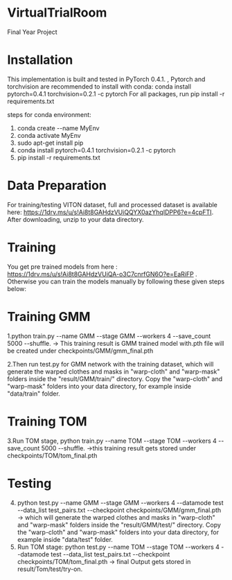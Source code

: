 # VirtualTrialRoom
Final Year Project

# Installation
This implementation is built and tested in PyTorch 0.4.1. , Pytorch and torchvision are recommended to install with conda: conda install pytorch=0.4.1 torchvision=0.2.1 -c pytorch
For all packages, run pip install -r requirements.txt

steps for conda environment:
1. conda create --name MyEnv 
2. conda activate MyEnv
3. sudo apt-get install pip
4. conda install pytorch=0.4.1 torchvision=0.2.1 -c pytorch
5. pip install -r requirements.txt

# Data Preparation
For training/testing VITON dataset, full and processed dataset is available here: https://1drv.ms/u/s!Ai8t8GAHdzVUiQQYX0azYhqIDPP6?e=4cpFTI. After downloading, unzip to your data directory.

# Training
You get pre trained models from here : https://1drv.ms/u/s!Ai8t8GAHdzVUiQA-o3C7cnrfGN6O?e=EaRiFP .
Otherwise you can train the models manually by following these given steps below:

# Training GMM
 1.python train.py --name GMM --stage GMM --workers 4 --save_count 5000 --shuffle.
   -> This training result is GMM trained model with.pth file will be created under checkpoints/GMM/gmm_final.pth 
 
 2.Then run test.py for GMM network with the training dataset, which will generate the warped clothes and masks in "warp-cloth" and "warp-mask" folders inside 
   the "result/GMM/train/" directory. Copy the "warp-cloth" and "warp-mask" folders into your data directory, for example inside "data/train" folder.  
# Training TOM
  
  3.Run TOM stage, python train.py --name TOM --stage TOM --workers 4 --save_count 5000 --shuffle. ->this training result gets stored under 
    checkpoints/TOM/tom_final.pth
  
# Testing 
 
 4. python test.py --name GMM --stage GMM --workers 4 --datamode test --data_list test_pairs.txt --checkpoint checkpoints/GMM/gmm_final.pth -> which will 
    generate the warped clothes and masks in "warp-cloth" and "warp-mask" folders inside the "result/GMM/test/" directory. Copy the "warp-cloth" and "warp-mask" 
    folders into your data directory, for example inside "data/test" folder.
 5. Run TOM stage: python test.py --name TOM --stage TOM --workers 4 --datamode test --data_list test_pairs.txt --checkpoint checkpoints/TOM/tom_final.pth ->         final Output gets stored in result/Tom/test/try-on.


